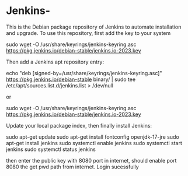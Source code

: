 # Jenkins-

This is the Debian package repository of Jenkins to automate installation and upgrade. 
To use this repository, first add the key to your system

sudo wget -O /usr/share/keyrings/jenkins-keyring.asc \
  https://pkg.jenkins.io/debian-stable/jenkins.io-2023.key
  
Then add a Jenkins apt repository entry:
    
echo "deb [signed-by=/usr/share/keyrings/jenkins-keyring.asc]" \
  https://pkg.jenkins.io/debian-stable binary/ | sudo tee \
  /etc/apt/sources.list.d/jenkins.list > /dev/null
  
  or

  sudo wget -O /usr/share/keyrings/jenkins-keyring.asc  https://pkg.jenkins.io/debian-stable/jenkins.io-2023.key
  
Update your local package index, then finally install Jenkins:

   
sudo apt-get update
sudo apt-get install fontconfig openjdk-17-jre
sudo apt-get install jenkins
sudo systemctl enable jenkins
sudo systemctl start jenkins
sudo systemctl status jenkins

then enter the public key with 8080 port in internet, should enable port 8080 the get pwd path from internet.
Login sucessfully
